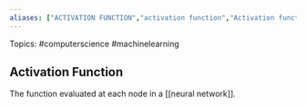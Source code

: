```yaml
---
aliases: ["ACTIVATION FUNCTION","activation function","Activation function","Activation functions","activation functions"] 
---
```

Topics: #computerscience #machinelearning 

## Activation Function
The function evaluated at each node in a [[neural network]]. 